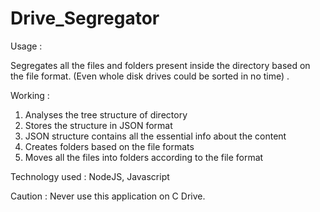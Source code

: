 # Drive_Segregator

Usage :

Segregates all the files and folders present inside the directory based on the file format.
(Even whole disk drives could be sorted in no time) .

Working :
1. Analyses the tree structure of directory 
2. Stores the structure in JSON format 
3. JSON structure contains all the essential info about the content
4. Creates folders based on the file formats
5. Moves all the files into folders according to the file format

Technology used : NodeJS, Javascript

Caution : Never use this application on C Drive.
